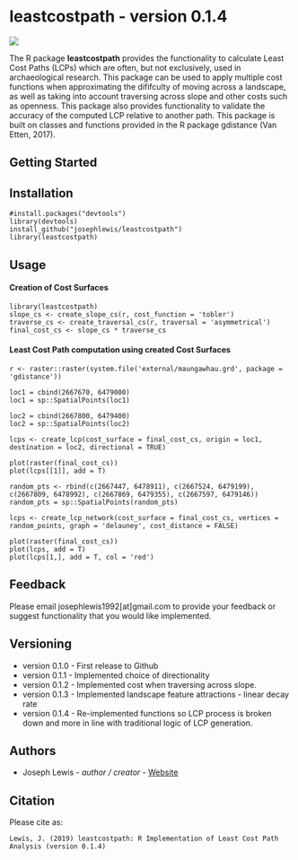 leastcostpath - version 0.1.4
=============================

![](https://raw.githubusercontent.com/josephlewis/leastcostpath/master/images/leastcostpath_logo.png)

The R package <b>leastcostpath</b> provides the functionality to calculate Least Cost Paths (LCPs) which are often, but not exclusively, used in archaeological research. This package can be used to apply multiple cost functions when approximating the dififculty of moving across a landscape, as well as taking into account traversing across slope and other costs such as openness. This package also provides functionality to validate the accuracy of the computed LCP relative to another path. This package is built on classes and functions provided in the R package gdistance (Van Etten, 2017). 

Getting Started
---------------

Installation
--------

    #install.packages("devtools")
    library(devtools)
    install_github("josephlewis/leastcostpath")
    library(leastcostpath)


Usage
--------

#### Creation of Cost Surfaces

    library(leastcostpath)
    slope_cs <- create_slope_cs(r, cost_function = 'tobler')
    traverse_cs <- create_traversal_cs(r, traversal = 'asymmetrical')
    final_cost_cs <- slope_cs * traverse_cs

#### Least Cost Path computation using created Cost Surfaces

    r <- raster::raster(system.file('external/maungawhau.grd', package = 'gdistance'))

    loc1 = cbind(2667670, 6479000)
    loc1 = sp::SpatialPoints(loc1)
 
    loc2 = cbind(2667800, 6479400)
    loc2 = sp::SpatialPoints(loc2)

    lcps <- create_lcp(cost_surface = final_cost_cs, origin = loc1, destination = loc2, directional = TRUE)
  
    plot(raster(final_cost_cs))
    plot(lcps[[1]], add = T)

    random_pts <- rbind(c(2667447, 6478911), c(2667524, 6479199), c(2667809, 6478992), c(2667869, 6479355), c(2667597, 6479146))
    random_pts = sp::SpatialPoints(random_pts)
    
    lcps <- create_lcp_network(cost_surface = final_cost_cs, vertices = random_points, graph = 'delauney', cost_distance = FALSE)

    plot(raster(final_cost_cs))
    plot(lcps, add = T)
    plot(lcps[1,], add = T, col = 'red')


Feedback
--------

Please email josephlewis1992\[at\]gmail.com to provide your feedback or suggest functionality that you would like implemented.

Versioning
----------

-   version 0.1.0 - First release to Github
-   version 0.1.1 - Implemented choice of directionality
-   version 0.1.2 - Implemented cost when traversing across slope. 
-   version 0.1.3 - Implemented landscape feature attractions - linear decay rate
-   version 0.1.4 - Re-implemented functions so LCP process is broken down and more in line with traditional logic of LCP generation.

Authors
-------

-   Joseph Lewis - *author / creator* - [Website](https://josephlewis.github.io)

Citation
--------

Please cite as:

    Lewis, J. (2019) leastcostpath: R Implementation of Least Cost Path Analysis (version 0.1.4)

